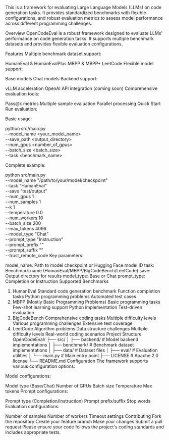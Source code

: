 This is a framework for evaluating Large Language Models (LLMs) on code generation tasks. It provides standardized benchmarks with flexible configurations, and robust evaluation metrics to assess model performance across different programming challenges.

Overview
OpenCodeEval is a robust framework designed to evaluate LLMs' performance on code generation tasks. It supports multiple benchmark datasets and provides flexible evaluation configurations.

Features
Multiple benchmark dataset support:

HumanEval & HumanEvalPlus
MBPP & MBPP+
LeetCode
Flexible model support:

Base models
Chat models
Backend support:

vLLM acceleration
OpenAI API integration (coming soon)
Comprehensive evaluation tools:

Pass@k metrics
Multiple sample evaluation
Parallel processing
Quick Start
Run evaluation:

Basic usage:

python src/main.py \
    --model_name <your_model_name> \
    --save_path <output_directory> \
    --num_gpus <number_of_gpus> \
    --batch_size <batch_size> \
    --task <benchmark_name>

Complete example:

python src/main.py \
    --model_name "/path/to/your/model/checkpoint" \
    --task "HumanEval" \
    --save "test/output" \
    --num_gpus 1 \
    --num_samples 1 \
    --k 1 \
    --temperature 0.0 \
    --num_workers 10 \
    --batch_size 200 \
    --max_tokens 4096 \
    --model_type "Chat" \
    --prompt_type "Instruction" \
    --prompt_prefix "" \
    --prompt_suffix "" \
    --trust_remote_code
Key parameters:

model_name: Path to model checkpoint or Hugging Face model ID
task: Benchmark name (HumanEval/MBPP/BigCodeBench/LeetCode)
save: Output directory for results
model_type: Base or Chat
prompt_type: Completion or Instruction
Supported Benchmarks
1. HumanEval
Standard code generation benchmark
Function completion tasks
Python programming problems
Automated test cases
2. MBPP (Mostly Basic Programming Problems)
Basic programming tasks
Few-shot learning support
Python implementation
Test-driven evaluation
3. BigCodeBench
Comprehensive coding tasks
Multiple difficulty levels
Various programming challenges
Extensive test coverage
4. LeetCode
Algorithm problems
Data structure challenges
Multiple difficulty levels
Real-world coding scenarios
Project Structure
OpenCodeEval/
├── src/
│   ├── backend/         # Model backend implementations
│   ├── benchmark/       # Benchmark dataset implementations
│   ├── data/           # Dataset files
│   ├── eval/           # Evaluation utilities
│   └── main.py         # Main entry point
├── LICENSE             # Apache 2.0 license
└── README.md
Configuration
The framework supports various configuration options:

Model configurations:

Model type (Base/Chat)
Number of GPUs
Batch size
Temperature
Max tokens
Prompt configurations:

Prompt type (Completion/Instruction)
Prompt prefix/suffix
Stop words
Evaluation configurations:

Number of samples
Number of workers
Timeout settings
Contributing
Fork the repository
Create your feature branch
Make your changes
Submit a pull request
Please ensure your code follows the project's coding standards and includes appropriate tests.
